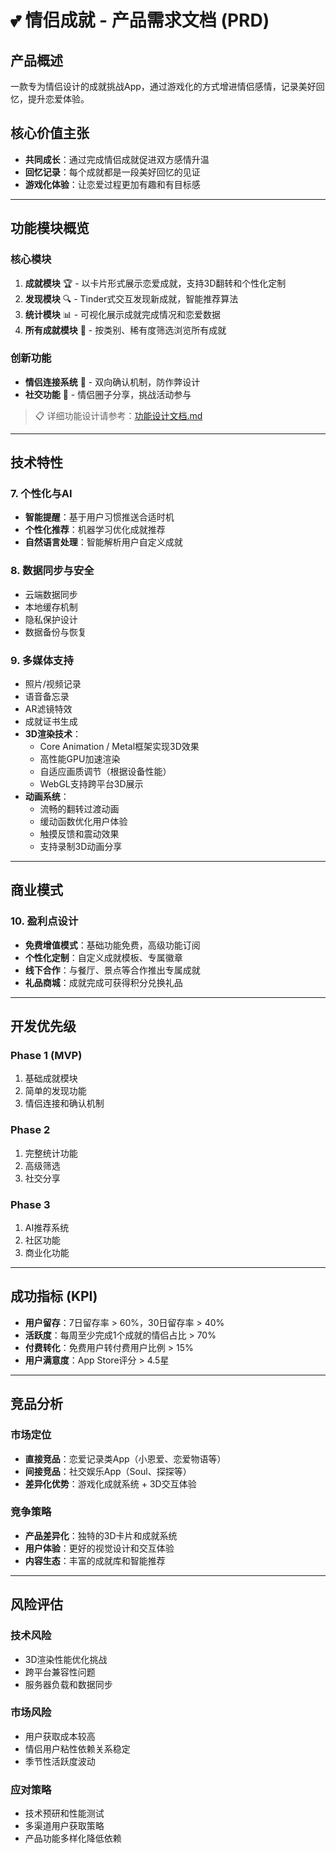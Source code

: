 # 💕 情侣成就 - 产品需求文档 (PRD)

## 产品概述
一款专为情侣设计的成就挑战App，通过游戏化的方式增进情侣感情，记录美好回忆，提升恋爱体验。

## 核心价值主张
- **共同成长**：通过完成情侣成就促进双方感情升温
- **回忆记录**：每个成就都是一段美好回忆的见证
- **游戏化体验**：让恋爱过程更加有趣和有目标感

---

## 功能模块概览

### 核心模块
1. **成就模块** 🏆 - 以卡片形式展示恋爱成就，支持3D翻转和个性化定制
2. **发现模块** 🔍 - Tinder式交互发现新成就，智能推荐算法
3. **统计模块** 📊 - 可视化展示成就完成情况和恋爱数据
4. **所有成就模块** 🎯 - 按类别、稀有度筛选浏览所有成就

### 创新功能
- **情侣连接系统** 💑 - 双向确认机制，防作弊设计
- **社交功能** 👥 - 情侣圈子分享，挑战活动参与

> 📋 详细功能设计请参考：[功能设计文档.md](功能设计文档.md)

---

## 技术特性

### 7. 个性化与AI
- **智能提醒**：基于用户习惯推送合适时机
- **个性化推荐**：机器学习优化成就推荐
- **自然语言处理**：智能解析用户自定义成就

### 8. 数据同步与安全
- 云端数据同步
- 本地缓存机制
- 隐私保护设计
- 数据备份与恢复

### 9. 多媒体支持
- 照片/视频记录
- 语音备忘录
- AR滤镜特效
- 成就证书生成
- **3D渲染技术**：
  - Core Animation / Metal框架实现3D效果
  - 高性能GPU加速渲染
  - 自适应画质调节（根据设备性能）
  - WebGL支持跨平台3D展示
- **动画系统**：
  - 流畅的翻转过渡动画
  - 缓动函数优化用户体验
  - 触摸反馈和震动效果
  - 支持录制3D动画分享

---

## 商业模式

### 10. 盈利点设计
- **免费增值模式**：基础功能免费，高级功能订阅
- **个性化定制**：自定义成就模板、专属徽章
- **线下合作**：与餐厅、景点等合作推出专属成就
- **礼品商城**：成就完成可获得积分兑换礼品

---

## 开发优先级

### Phase 1 (MVP)
1. 基础成就模块
2. 简单的发现功能
3. 情侣连接和确认机制

### Phase 2
1. 完整统计功能
2. 高级筛选
3. 社交分享

### Phase 3
1. AI推荐系统
2. 社区功能
3. 商业化功能

---

## 成功指标 (KPI)
- **用户留存**：7日留存率 > 60%，30日留存率 > 40%
- **活跃度**：每周至少完成1个成就的情侣占比 > 70%
- **付费转化**：免费用户转付费用户比例 > 15%
- **用户满意度**：App Store评分 > 4.5星

---

## 竞品分析

### 市场定位
- **直接竞品**：恋爱记录类App（小恩爱、恋爱物语等）
- **间接竞品**：社交娱乐App（Soul、探探等）
- **差异化优势**：游戏化成就系统 + 3D交互体验

### 竞争策略
- **产品差异化**：独特的3D卡片和成就系统
- **用户体验**：更好的视觉设计和交互体验
- **内容生态**：丰富的成就库和智能推荐

---

## 风险评估

### 技术风险
- 3D渲染性能优化挑战
- 跨平台兼容性问题
- 服务器负载和数据同步

### 市场风险
- 用户获取成本较高
- 情侣用户粘性依赖关系稳定
- 季节性活跃度波动

### 应对策略
- 技术预研和性能测试
- 多渠道用户获取策略
- 产品功能多样化降低依赖 